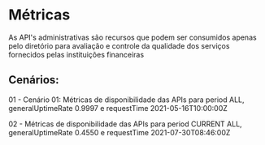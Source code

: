 # Métricas

As API's administrativas são recursos que podem ser consumidos apenas pelo diretório para avaliação e controle da qualidade dos serviços fornecidos pelas instituições financeiras

## Cenários:

01 - Cenário 01: Métricas de disponibilidade das APIs para period ALL, generalUptimeRate 0.9997 e requestTime 2021-05-16T10:00:00Z

02 - Métricas de disponibilidade das APIs para period CURRENT ALL, generalUptimeRate 0.4550 e requestTime 2021-07-30T08:46:00Z